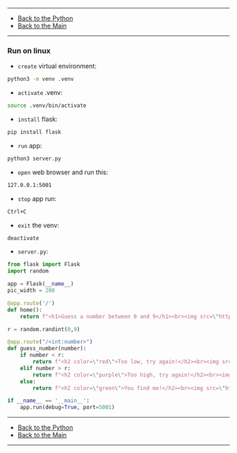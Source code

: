 
---

- [Back to the Python](../python.md)
- [Back to the Main](../../../README.md)

---

### Run on linux
- `create` virtual environment:
```Bash
python3 -m venv .venv
```
- `activate` .venv:
```Bash
source .venv/bin/activate
```
- `install` flask:
```Bash
pip install flask
```
- `run` app:
```Bash
python3 server.py
```
- `open` web browser and run this:
```Bash
127.0.0.1:5001
```
- `stop` app run:
```Bash
Ctrl+C
```
- `exit` the venv:
```Bash
deactivate
```
- `server.py`:
```python
from flask import Flask
import random

app = Flask(__name__)
pic_width = 200

@app.route('/')
def home():
    return f"<h1>Guess a number between 0 and 9</h1><br><img src=\"https://media.giphy.com/media/3o7aCSPqXE5C6T8tBC/giphy.gif\" width=\"{pic_width}\">"

r = random.randint(0,9)

@app.route("/<int:number>")
def guess_number(number):
    if number < r:
        return f"<h2 color=\"red\">Too low, try again!</h2><br><img src=\"https://media.giphy.com/media/jD4DwBtqPXRXa/giphy.gif\" width=\"{pic_width}\""
    elif number > r:
        return f"<h2 color=\"purple\">Too high, try again!</h2><br><img src=\"https://media.giphy.com/media/3o6ZtaO9BZHcOjmErm/giphy.gif\" width=\"{pic_width}\">"
    else:
        return f"<h2 color=\"green\">You find me!</h2><br><img src=\"https://media.giphy.com/media/4T7e4DmcrP9du/giphy.gif\" width=\"{pic_width}\">"

if __name__ == '__main__':
    app.run(debug=True, port=5001)
```

---

- [Back to the Python](../python.md)
- [Back to the Main](../../../README.md)

---